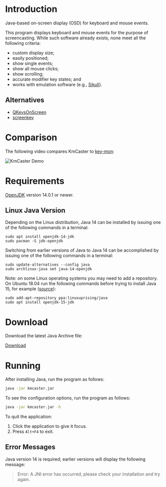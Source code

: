# Introduction

Java-based on-screen display (OSD) for keyboard and mouse events.

This program displays keyboard and mouse events for the purpose of screencasting. While such software already exists, none meet all the following criteria:

* custom display size;
* easily positioned;
* show single events;
* show all mouse clicks;
* show scrolling;
* accurate modifier key states; and
* works with emulation software (e.g., [Sikuli](http://sikulix.com/)).

## Alternatives

* [QKeysOnScreen](https://github.com/ctrlcctrlv/QKeysOnScreen)
* [screenkey](https://www.thregr.org/~wavexx/software/screenkey)

# Comparison

The following video compares KmCaster to [key-mon](https://github.com/critiqjo/key-mon):

![KmCaster Demo](images/kmcaster-01.gif "Comparison Video")

# Requirements

[OpenJDK](https://bell-sw.com/pages/downloads/#/java-14-current) version 14.0.1 or newer.

## Linux Java Version

Depending on the Linux distribution, Java 14 can be installed by issuing one of the following commands in a terminal:

```
sudo apt install openjdk-14-jdk
sudo pacman -S jdk-openjdk
```

Switching from earlier versions of Java to Java 14 can be accomplished by issuing one of the following commands in a terminal:

```
sudo update-alternatives --config java
sudo archlinux-java set java-14-openjdk
```

Note: on some Linux operating systems you may need to add a repository.
On Ubuntu 18.04 run the following commands before trying to install Java 15, for example ([source](http://ubuntuhandbook.org/index.php/2020/03/install-oracle-java-14-ubuntu-18-04-20-04/)):

```
sudo add-apt-repository ppa:linuxuprising/java
sudo apt install openjdk-15-jdk
```



# Download

Download the latest Java Archive file:

[Download](https://gitreleases.dev/gh/DaveJarvis/kmcaster/latest/kmcaster.jar)

# Running

After installing Java, run the program as follows:

``` bash
java -jar kmcaster.jar
```

To see the configuration options, run the program as follows:

``` bash
java -jar kmcaster.jar -h
```

To quit the application:

1. Click the application to give it focus.
1. Press `Alt+F4` to exit.

## Error Messages

Java version 14 is required; earlier versions will display the following
message:

> Error: A JNI error has occurred, please check your installation and try again.

